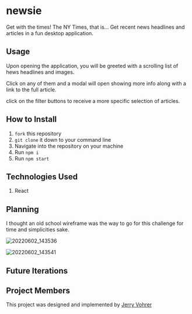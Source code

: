 # newsie

Get with the times! The NY Times, that is... Get recent news headlines and articles in a fun desktop application. 

## Usage
Upon opening the application, you will be greeted with a scrolling list of hews headlines and images. 

Click on any of them and a modal will open showing more info along with a link to the full article. 

click on the filter buttons to receive a more specific selection of articles. 


## How to Install
1. `fork` this repository
2. `git clone` it down to your command line
3. Navigate into the repository on your machine
4. Run `npm i`
5. Run `npm start`


## Technologies Used
1. React

## Planning
I thought an old school wireframe was the way to go for this challenge for time and simplicities sake. 

![20220602_143536](https://user-images.githubusercontent.com/92649050/171724795-d0045346-900c-429c-bda5-5e7f0c47fee4.jpeg)


![20220602_143541](https://user-images.githubusercontent.com/92649050/171724595-8c45c045-b1d8-4c53-87bc-6780e8f719ab.jpeg)

## Future Iterations

## Project Members
This project was designed and implemented by [Jerry Vohrer](https://github.com/Jerry-Vrrr)

